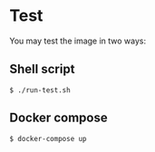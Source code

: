 # Test

You may test the image in two ways:

## Shell script

```
$ ./run-test.sh
```


## Docker compose

```
$ docker-compose up
```
